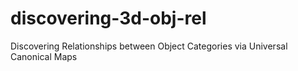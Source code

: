 # discovering-3d-obj-rel
Discovering Relationships between Object Categories via Universal Canonical Maps
